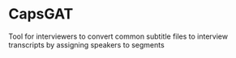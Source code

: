 # CapsGAT
Tool for interviewers to convert common subtitle files to interview transcripts by assigning speakers to segments
